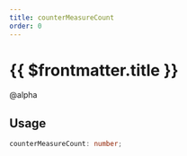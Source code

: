 ```yaml
---
title: counterMeasureCount
order: 0
---
```


# {{ $frontmatter.title }}

@alpha 

## Usage

```ts
counterMeasureCount: number;
```
